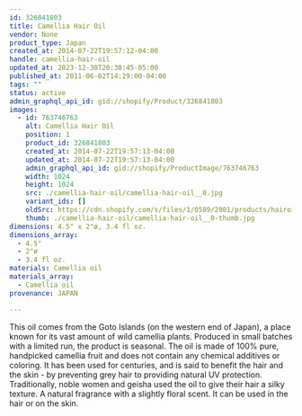 ```yaml
---
id: 326841803
title: Camellia Hair Oil
vendor: None
product_type: Japan
created_at: 2014-07-22T19:57:12-04:00
handle: camellia-hair-oil
updated_at: 2023-12-30T20:30:45-05:00
published_at: 2011-06-02T14:29:00-04:00
tags: ""
status: active
admin_graphql_api_id: gid://shopify/Product/326841803
images:
  - id: 763746763
    alt: Camellia Hair Oil
    position: 1
    product_id: 326841803
    created_at: 2014-07-22T19:57:13-04:00
    updated_at: 2014-07-22T19:57:13-04:00
    admin_graphql_api_id: gid://shopify/ProductImage/763746763
    width: 1024
    height: 1024
    src: ./camellia-hair-oil/camellia-hair-oil__0.jpg
    variant_ids: []
    oldSrc: https://cdn.shopify.com/s/files/1/0589/2901/products/hairoilALONE.jpeg?v=1406073433
    thumb: ./camellia-hair-oil/camellia-hair-oil__0-thumb.jpg
dimensions: 4.5" x 2"ø, 3.4 fl oz.
dimensions_array:
  - 4.5"
  - 2"ø
  - 3.4 fl oz.
materials: Camellia oil
materials_array:
  - Camellia oil
provenance: JAPAN

---
```


This oil comes from the Goto Islands (on the western end of Japan), a place known for its vast amount of wild camellia plants. Produced in small batches with a limited run, the product is seasonal. The oil is made of 100% pure, handpicked camellia fruit and does not contain any chemical additives or coloring. It has been used for centuries, and is said to benefit the hair and the skin - by preventing grey hair to providing natural UV protection. Traditionally, noble women and geisha used the oil to give their hair a silky texture. A natural fragrance with a slightly floral scent. It can be used in the hair or on the skin.